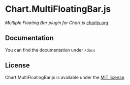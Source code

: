 Chart.MultiFloatingBar.js
=========================

*Multiple Floating Bar plugin for Chart.js* [chartjs.org](http://www.chartjs.org)

## Documentation

You can find the documentation under `/docs`

## License

Chart.MultiFloatingBar.js is available under the [MIT license](http://opensource.org/licenses/MIT).